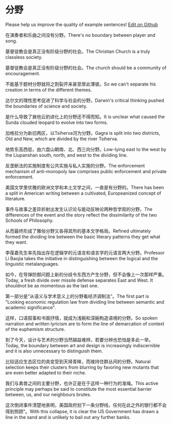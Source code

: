# 分野

Please help us improve the quality of example sentences! [Edit on Github](https://github.com/jiyushe/jiyu-example-sentence-source/blob/main/chinese/fenye_1.md)

<p><span class="chinese">在演奏者和乐曲之间没有分野。</span><span class="english">There's no boundary between player and song.</span></p>

<p><span class="chinese">基督徒教会是真正没有阶级分野的社会。</span><span class="english">The Christian Church is a truly classless society.</span></p>

<p><span class="chinese">基督徒教会是真正没有阶级分野的社会。</span><span class="english">The church should be a community of encouragement.</span></p>

<p><span class="chinese">不能基于题材分野就将之割裂开来甚至厚此薄彼。</span><span class="english">So we can't separate his creation in terms of the different themes.</span></p>

<p><span class="chinese">达尔文的理性思考促进了科学与社会的分野。</span><span class="english">Darwin's critical thinking pushed the boundaries of science and society.</span></p>

<p><span class="chinese">是什么导致了巽他云豹进化上的分野还不得而知。</span><span class="english">It is unclear what caused the Sunda clouded leopard to evolve into two forms.</span></p>

<p><span class="chinese">加格拉分为新旧两区，以Tsiherva河为分野。</span><span class="english">Gagra is split into two districts, Old and New, which are divided by the river Tsiherva.</span></p>

<p><span class="chinese">地势东高西低，由六盘山朝南、北、西三向分野。</span><span class="english">Low-lying east to the west by the Liupanshan south, north, and west to the dividing line.</span></p>

<p><span class="chinese">反垄断法的实施制度有公共实施与私人实施的分野。</span><span class="english">The enforcement mechanism of anti-monopoly law comprises public enforcement and private enforcement.</span></p>

<p><span class="chinese">美国文学里优雅的欧洲文学和本土文学之间，一直是有分野的。</span><span class="english">There has been a split in American writing between a cultivated, Europeanized concept of literature.</span></p>

<p><span class="chinese">事件与故事之差异折射出发生认识论与能动反映论两种哲学观的分野。</span><span class="english">The differences of the event and the story reflect the dissimilarity of the two Schools of Philosophy.</span></p>

<p><span class="chinese">从而最终形成了雅俗分野又各得其所的基本文学格局。</span><span class="english">Refined ultimately formed the dividing line between the basic literary patterns they get what they want.</span></p>

<p><span class="chinese">李葆嘉先生率先指出存在逻辑学的元语言和语言学的元语言两大分野。</span><span class="english">Professor Li Baojia takes the initiative in distinguishing between the logical and the linguistic metalanguages.</span></p>

<p><span class="chinese">如今，在导弹防御问题上新的分歧令东西方产生分野，但不会像上一次那样严重。</span><span class="english">Today, a fresh divide over missile defense separates East and West. It shouldnot be as momentous as the last one.</span></p>

<p><span class="chinese">第一部分是“从语义与学术意义上的分野看经济调制法”。</span><span class="english">The first part is "Looking economic regulation law from dividing line between semantic and academic significance".</span></p>

<p><span class="chinese">这样，口语叙事和书面抒情，就成为浅婉和深婉构造语境的分野。</span><span class="english">So spoken narration and written lyricism are to form the line of demarcation of context of the euphemism structure.</span></p>

<p><span class="chinese">到了今天，设计与艺术的分野当然越益难辨，若要分辨也恐怕是多此一举。</span><span class="english">Today, the boundary between art and design is increasingly indiscernible and it is also unnecessary to distinguish them.</span></p>

<p><span class="chinese">比较适应生态区位的突变受到天择青睐，而维持住群丛间的分野。</span><span class="english">Natural selection keeps their clusters from blurring by favoring new mutants that are even better adapted to their niche.</span></p>

<p><span class="chinese">我们与禽兽之间的主要分野，也许正是在于这样一种行为的准绳。</span><span class="english">This active principle may perhaps be said to constitute the most essential barrier between, us, and our neighbours brutes.</span></p>

<p><span class="chinese">这次倒闭事件清楚地表明，美国政府划下一条分野线，任何在此之外的银行都不会得到照顾”。</span><span class="english">With this collapse, it is clear the US Government has drawn a line in the sand and is unlikely to bail out any further banks.</span></p>

